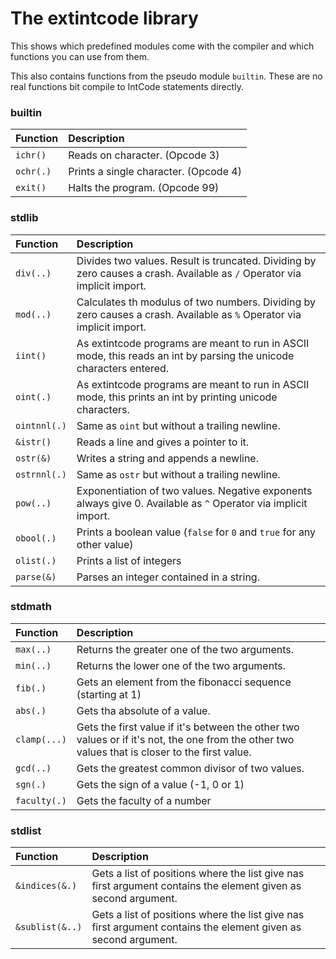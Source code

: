 # The extintcode library

This shows which predefined modules come with the compiler and which functions you can use from them.

This also contains functions from the pseudo module `builtin`. These are no real functions bit compile to IntCode statements directly.

### builtin

| Function | Description |
| :--- | :--- |
| `ichr()` | Reads on character. (Opcode 3) |
| `ochr(.)` | Prints a single character. (Opcode 4) |
| `exit()` | Halts the program. (Opcode 99) |

### stdlib

| Function | Description |
| :--- | :--- |
| `div(..)` | Divides two values. Result is truncated. Dividing by zero causes a crash. Available as `/` Operator via implicit import. |
| `mod(..)` | Calculates th modulus of two numbers. Dividing by zero causes a crash. Available as `%` Operator via implicit import. |
| `iint()` | As extintcode programs are meant to run in ASCII mode, this reads an int by parsing the unicode characters entered. |
| `oint(.)` | As extintcode programs are meant to run in ASCII mode, this prints an int by printing unicode characters. |
| `ointnnl(.)` | Same as `oint` but without a trailing newline. |
| `&istr()` | Reads a line and gives a pointer to it. |
| `ostr(&)` | Writes a string and appends a newline. |
| `ostrnnl(.)` | Same as `ostr` but without a trailing newline. |
| `pow(..)` | Exponentiation of two values. Negative exponents always give 0. Available as `^` Operator via implicit import. |
| `obool(.)` | Prints a boolean value (`false` for `0` and `true` for any other value) |
| `olist(.)` | Prints a list of integers |
| `parse(&)` | Parses an integer contained in a string. |

### stdmath

| Function | Description |
| :--- | :--- |
| `max(..)` | Returns the greater one of the two arguments. |
| `min(..)` | Returns the lower one of the two arguments. |
| `fib(.)` | Gets an element from the fibonacci sequence (starting at 1) |
| `abs(.)` | Gets tha absolute of a value. |
| `clamp(...)` | Gets the first value if it's between the other two values or if it's not, the one from the other two values that is closer to the first value. |
| `gcd(..)` | Gets the greatest common divisor of two values. |
| `sgn(.)` | Gets the sign of a value (-1, 0 or 1) |
| `faculty(.)` | Gets the faculty of a number |

### stdlist

| Function | Description |
| :--- | :--- |
| `&indices(&.)` | Gets a list of positions where the list give nas first argument contains the element given as second argument. |
| `&sublist(&..)` | Gets a list of positions where the list give nas first argument contains the element given as second argument. |
